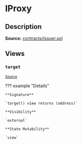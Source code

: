 # IProxy

## Description

**Source:** [contracts/Issuer.sol](https://github.com/Synthetixio/synthetix/tree/v2.54.0-alpha/contracts/Issuer.sol)

## Views

### `target`

<sub>[Source](https://github.com/Synthetixio/synthetix/tree/v2.54.0-alpha/contracts/Issuer.sol#L30)</sub>

??? example "Details"

    **Signature**

    `target() view returns (address)`

    **Visibility**

    `external`

    **State Mutability**

    `view`

